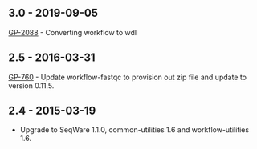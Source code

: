 ## 3.0 - 2019-09-05
[GP-2088](https://jira.oicr.on.ca/browse/GP-2088) - Converting workflow to wdl
## 2.5 - 2016-03-31
[GP-760](https://jira.oicr.on.ca/browse/GP-760) - Update workflow-fastqc to provision out zip file and update to version 0.11.5.
## 2.4 - 2015-03-19
- Upgrade to SeqWare 1.1.0, common-utilities 1.6 and workflow-utilities 1.6.

